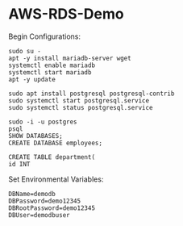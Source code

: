 # AWS-RDS-Demo



Begin Configurations:
```
sudo su -
apt -y install mariadb-server wget
systemctl enable mariadb
systemctl start mariadb
apt -y update
```
```
sudo apt install postgresql postgresql-contrib
sudo systemctl start postgresql.service
sudo systemctl status postgresql.service

sudo -i -u postgres
psql
SHOW DATABASES;
CREATE DATABASE employees;

CREATE TABLE department(
id INT
```

Set Environmental Variables:
```
DBName=demodb
DBPassword=demo12345
DBRootPassword=demo12345
DBUser=demodbuser
```
